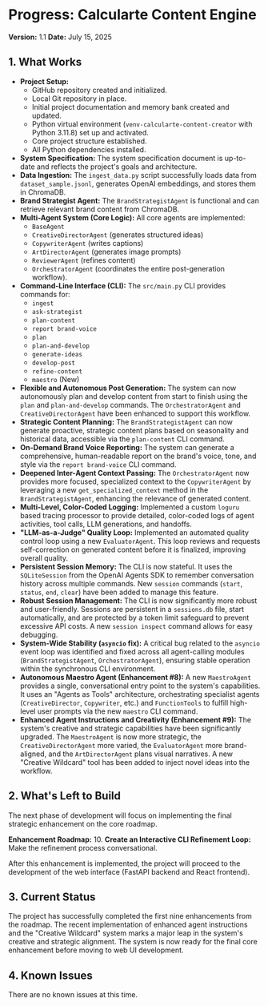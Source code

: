 # Progress: Calcularte Content Engine

**Version:** 1.1
**Date:** July 15, 2025

## 1. What Works

*   **Project Setup:**
    *   GitHub repository created and initialized.
    *   Local Git repository in place.
    *   Initial project documentation and memory bank created and updated.
    *   Python virtual environment (`venv-calcularte-content-creator` with Python 3.11.8) set up and activated.
    *   Core project structure established.
    *   All Python dependencies installed.
*   **System Specification:** The system specification document is up-to-date and reflects the project's goals and architecture.
*   **Data Ingestion:** The `ingest_data.py` script successfully loads data from `dataset_sample.jsonl`, generates OpenAI embeddings, and stores them in ChromaDB.
*   **Brand Strategist Agent:** The `BrandStrategistAgent` is functional and can retrieve relevant brand content from ChromaDB.
*   **Multi-Agent System (Core Logic):** All core agents are implemented:
    *   `BaseAgent`
    *   `CreativeDirectorAgent` (generates structured ideas)
    *   `CopywriterAgent` (writes captions)
    *   `ArtDirectorAgent` (generates image prompts)
    *   `ReviewerAgent` (refines content)
    *   `OrchestratorAgent` (coordinates the entire post-generation workflow).
*   **Command-Line Interface (CLI):** The `src/main.py` CLI provides commands for:
    *   `ingest`
    *   `ask-strategist`
    *   `plan-content`
    *   `report brand-voice`
    *   `plan`
    *   `plan-and-develop`
    *   `generate-ideas`
    *   `develop-post`
    *   `refine-content`
    *   `maestro` (New)
*   **Flexible and Autonomous Post Generation:** The system can now autonomously plan and develop content from start to finish using the `plan` and `plan-and-develop` commands. The `OrchestratorAgent` and `CreativeDirectorAgent` have been enhanced to support this workflow.
*   **Strategic Content Planning:** The `BrandStrategistAgent` can now generate proactive, strategic content plans based on seasonality and historical data, accessible via the `plan-content` CLI command.
*   **On-Demand Brand Voice Reporting:** The system can generate a comprehensive, human-readable report on the brand's voice, tone, and style via the `report brand-voice` CLI command.
*   **Deepened Inter-Agent Context Passing:** The `OrchestratorAgent` now provides more focused, specialized context to the `CopywriterAgent` by leveraging a new `get_specialized_context` method in the `BrandStrategistAgent`, enhancing the relevance of generated content.
*   **Multi-Level, Color-Coded Logging:** Implemented a custom `loguru` based tracing processor to provide detailed, color-coded logs of agent activities, tool calls, LLM generations, and handoffs.
*   **"LLM-as-a-Judge" Quality Loop:** Implemented an automated quality control loop using a new `EvaluatorAgent`. This loop reviews and requests self-correction on generated content before it is finalized, improving overall quality.
*   **Persistent Session Memory:** The CLI is now stateful. It uses the `SQLiteSession` from the OpenAI Agents SDK to remember conversation history across multiple commands. New `session` commands (`start`, `status`, `end`, `clear`) have been added to manage this feature.
*   **Robust Session Management:** The CLI is now significantly more robust and user-friendly. Sessions are persistent in a `sessions.db` file, start automatically, and are protected by a token limit safeguard to prevent excessive API costs. A new `session inspect` command allows for easy debugging.
*   **System-Wide Stability (`asyncio` fix):** A critical bug related to the `asyncio` event loop was identified and fixed across all agent-calling modules (`BrandStrategistAgent`, `OrchestratorAgent`), ensuring stable operation within the synchronous CLI environment.
*   **Autonomous Maestro Agent (Enhancement #8):** A new `MaestroAgent` provides a single, conversational entry point to the system's capabilities. It uses an "Agents as Tools" architecture, orchestrating specialist agents (`CreativeDirector`, `Copywriter`, etc.) and `FunctionTools` to fulfill high-level user prompts via the new `maestro` CLI command.
*   **Enhanced Agent Instructions and Creativity (Enhancement #9):** The system's creative and strategic capabilities have been significantly upgraded. The `MaestroAgent` is now more strategic, the `CreativeDirectorAgent` more varied, the `EvaluatorAgent` more brand-aligned, and the `ArtDirectorAgent` plans visual narratives. A new "Creative Wildcard" tool has been added to inject novel ideas into the workflow.

## 2. What's Left to Build

The next phase of development will focus on implementing the final strategic enhancement on the core roadmap.

**Enhancement Roadmap:**
10. **Create an Interactive CLI Refinement Loop:** Make the refinement process conversational.

After this enhancement is implemented, the project will proceed to the development of the web interface (FastAPI backend and React frontend).

## 3. Current Status

The project has successfully completed the first nine enhancements from the roadmap. The recent implementation of enhanced agent instructions and the "Creative Wildcard" system marks a major leap in the system's creative and strategic alignment. The system is now ready for the final core enhancement before moving to web UI development.

## 4. Known Issues

There are no known issues at this time.
